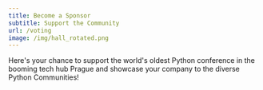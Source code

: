 ```yaml
---
title: Become a Sponsor
subtitle: Support the Community
url: /voting
image: /img/hall_rotated.png
---
```

Here's your chance to support the world's oldest Python conference in the booming tech hub Prague and showcase your company to the diverse Python Communities!
